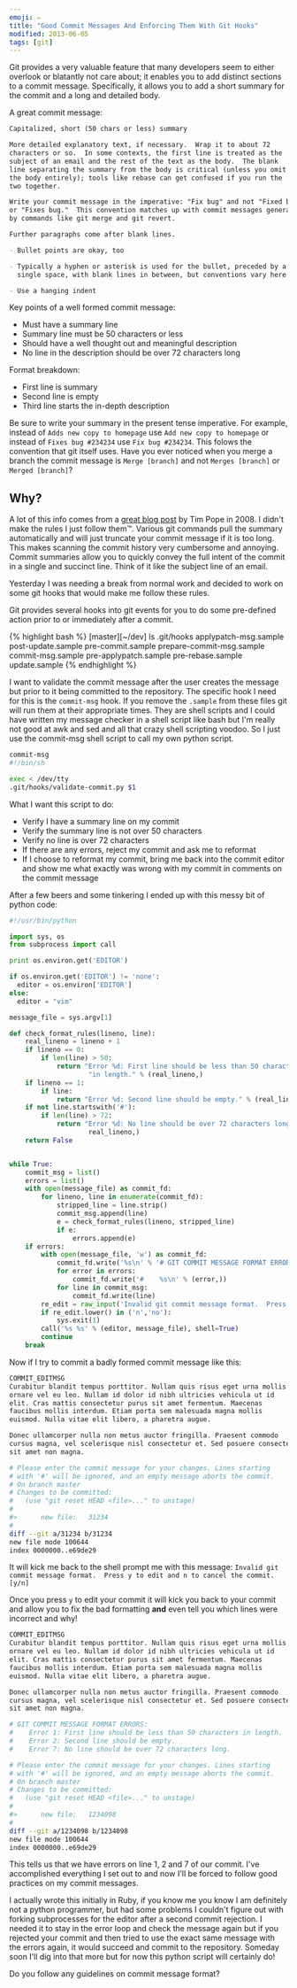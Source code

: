 ```yaml
---
emoji: ✏️
title: "Good Commit Messages And Enforcing Them With Git Hooks"
modified: 2013-06-05
tags: [git]
---
```


Git provides a very valuable feature that many developers seem to either overlook or blatantly not care about; it enables you to add distinct sections to a commit message. Specifically, it allows you to add a short summary for the commit and a long and detailed body.

A great commit message:

```markdown
Capitalized, short (50 chars or less) summary

More detailed explanatory text, if necessary.  Wrap it to about 72
characters or so.  In some contexts, the first line is treated as the
subject of an email and the rest of the text as the body.  The blank
line separating the summary from the body is critical (unless you omit
the body entirely); tools like rebase can get confused if you run the
two together.

Write your commit message in the imperative: "Fix bug" and not "Fixed bug"
or "Fixes bug."  This convention matches up with commit messages generated
by commands like git merge and git revert.

Further paragraphs come after blank lines.

- Bullet points are okay, too

- Typically a hyphen or asterisk is used for the bullet, preceded by a
  single space, with blank lines in between, but conventions vary here

- Use a hanging indent
```

Key points of a well formed commit message:

  * Must have a summary line
  * Summary line must be 50 characters or less
  * Should have a well thought out and meaningful description
  * No line in the description should be over 72 characters long

Format breakdown:

  * First line is summary
  * Second line is empty
  * Third line starts the in-depth description

Be sure to write your summary in the present tense imperative. For example, instead of `Adds new copy to homepage` use `Add new copy to homepage` or instead of `Fixes bug #234234` use `Fix bug #234234`. This folows the convention that git itself uses. Have you ever noticed when you merge a branch the commit message is `Merge [branch]` and not `Merges [branch]` or `Merged [branch]`?

## Why?

A lot of this info comes from a [great blog post](http://tbaggery.com/2008/04/19/a-note-about-git-commit-messages.html) by Tim Pope in 2008. I didn't make the rules I just follow them™. Various git commands pull the summary automatically and will just truncate your commit message if it is too long. This makes scanning the commit history very cumbersome and annoying. Commit summaries allow you to quickly convey the full intent of the commit in a single and succinct line. Think of it like the subject line of an email.

Yesterday I was needing a break from normal work and decided to work on some git hooks that would make me follow these rules.  

Git provides several hooks into git events for you to do some pre-defined action prior to or immediately after a commit.

{% highlight bash %}
[master][~/dev] ls .git/hooks
applypatch-msg.sample     post-update.sample        pre-commit.sample         prepare-commit-msg.sample
commit-msg.sample         pre-applypatch.sample     pre-rebase.sample         update.sample
{% endhighlight %}

I want to validate the commit message after the user creates the message but prior to it being committed to the repository. The specific hook I need for this is the `commit-msg` hook. If you remove the `.sample` from these files git will run them at their appropriate times. They are shell scripts and I could have written my message checker in a shell script like bash but I'm really not good at awk and sed and all that crazy shell scripting voodoo. So I just use the commit-msg shell script to call my own python script.

```bash
commit-msg
#!/bin/sh

exec < /dev/tty
.git/hooks/validate-commit.py $1
```

What I want this script to do:

* Verify I have a summary line on my commit
* Verify the summary line is not over 50 characters
* Verify no line is over 72 characters
* If there are any errors, reject my commit and ask me to reformat
* If I choose to reformat my commit, bring me back into the commit editor and show me what exactly was wrong with my commit in comments on the commit message

After a few beers and some tinkering I ended up with this messy bit of python code:

```python
#!/usr/bin/python

import sys, os
from subprocess import call

print os.environ.get('EDITOR')

if os.environ.get('EDITOR') != 'none':
  editor = os.environ['EDITOR']
else:
  editor = "vim"

message_file = sys.argv[1]

def check_format_rules(lineno, line):
    real_lineno = lineno + 1
    if lineno == 0:
        if len(line) > 50:
            return "Error %d: First line should be less than 50 characters " \
                    "in length." % (real_lineno,)
    if lineno == 1:
        if line:
            return "Error %d: Second line should be empty." % (real_lineno,)
    if not line.startswith('#'):
        if len(line) > 72:
            return "Error %d: No line should be over 72 characters long." % (
                    real_lineno,)
    return False


while True:
    commit_msg = list()
    errors = list()
    with open(message_file) as commit_fd:
        for lineno, line in enumerate(commit_fd):
            stripped_line = line.strip()
            commit_msg.append(line)
            e = check_format_rules(lineno, stripped_line)
            if e:
                errors.append(e)
    if errors:
        with open(message_file, 'w') as commit_fd:
            commit_fd.write('%s\n' % '# GIT COMMIT MESSAGE FORMAT ERRORS:')
            for error in errors:
                commit_fd.write('#    %s\n' % (error,))
            for line in commit_msg:
                commit_fd.write(line)
        re_edit = raw_input('Invalid git commit message format.  Press y to edit and n to cancel the commit. [y/n]')
        if re_edit.lower() in ('n','no'):
            sys.exit(1)
        call('%s %s' % (editor, message_file), shell=True)
        continue
    break
```

Now if I try to commit a badly formed commit message like this:

```bash
COMMIT_EDITMSG
Curabitur blandit tempus porttitor. Nullam quis risus eget urna mollis
ornare vel eu leo. Nullam id dolor id nibh ultricies vehicula ut id
elit. Cras mattis consectetur purus sit amet fermentum. Maecenas
faucibus mollis interdum. Etiam porta sem malesuada magna mollis
euismod. Nulla vitae elit libero, a pharetra augue.

Donec ullamcorper nulla non metus auctor fringilla. Praesent commodo
cursus magna, vel scelerisque nisl consectetur et. Sed posuere consectetur est at lobortis. Maecenas sed diam eget risus varius blandit
sit amet non magna.

# Please enter the commit message for your changes. Lines starting
# with '#' will be ignored, and an empty message aborts the commit.
# On branch master
# Changes to be committed:
#   (use "git reset HEAD <file>..." to unstage)
#
#>      new file:   31234
#
diff --git a/31234 b/31234
new file mode 100644
index 0000000..e69de29
```

It will kick me back to the shell prompt me with this message: `Invalid git commit message format.  Press y to edit and n to cancel the commit. [y/n]`

Once you press `y` to edit your commit it will kick you back to your commit and allow you to fix the bad formatting **and** even tell you which lines were incorrect and why!

```bash
COMMIT_EDITMSG
Curabitur blandit tempus porttitor. Nullam quis risus eget urna mollis
ornare vel eu leo. Nullam id dolor id nibh ultricies vehicula ut id
elit. Cras mattis consectetur purus sit amet fermentum. Maecenas
faucibus mollis interdum. Etiam porta sem malesuada magna mollis
euismod. Nulla vitae elit libero, a pharetra augue.

Donec ullamcorper nulla non metus auctor fringilla. Praesent commodo
cursus magna, vel scelerisque nisl consectetur et. Sed posuere consectetur est at lobortis. Maecenas sed diam eget risus varius blandit
sit amet non magna.

# GIT COMMIT MESSAGE FORMAT ERRORS:
#    Error 1: First line should be less than 50 characters in length.
#    Error 2: Second line should be empty.
#    Error 7: No line should be over 72 characters long.

# Please enter the commit message for your changes. Lines starting
# with '#' will be ignored, and an empty message aborts the commit.
# On branch master
# Changes to be committed:
#   (use "git reset HEAD <file>..." to unstage)
#
#>      new file:   1234098
#
diff --git a/1234098 b/1234098
new file mode 100644
index 0000000..e69de29
```

This tells us that we have errors on line 1, 2 and 7 of our commit. I've accomplished everything I set out to and now I'll be forced to follow good practices on my commit messages.


I actually wrote this initially in Ruby, if you know me you know I am definitely not a python programmer, but had some problems I couldn't figure out with forking subprocesses for the editor after a second commit rejection. I needed it to stay in the error loop and check the message again but if you rejected your commit and then tried to use the exact same message with the errors again, it would succeed and commit to the repository. Someday soon I'll dig into that more but for now this python script will certainly do!

Do you follow any guidelines on commit message format?
